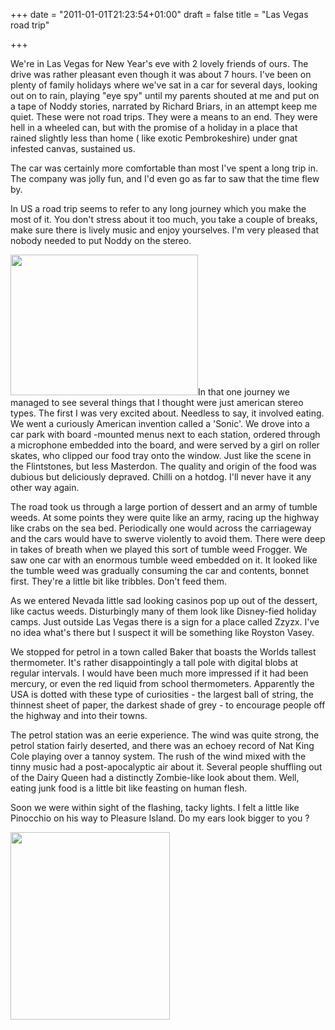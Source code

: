 +++
date = "2011-01-01T21:23:54+01:00"
draft = false
title = "Las Vegas road trip"

+++

<p>We're in Las Vegas for New Year's eve with 2 lovely friends of ours. The drive was rather pleasant even though it was about 7 hours.  I've been on plenty of family holidays where we've sat in a car for several days, looking out on to rain, playing "eye spy" until my parents shouted at me and put on a tape of Noddy stories, narrated by Richard Briars, in an attempt keep me quiet. These were not road trips. They were a means to an end. They were hell in a wheeled can, but with the promise of a holiday in a place that rained slightly less than home ( like exotic Pembrokeshire) under gnat infested canvas, sustained us.</p>

<p>The car was certainly more comfortable than most I've spent a long trip in. The company was jolly fun, and I'd even go as far to saw that the time flew by.</p>

<p>In US a road trip seems to refer to any long journey which you make the most of it. You don't stress about it too much, you take a couple of breaks, make sure there is lively music and enjoy yourselves. I'm very pleased that nobody needed to put Noddy on the stereo.</p>

<p><a href="http://darkmattersheep.net/media/2011/01/5380615687_12860a7c16_z.jpg"><img alt="" class="alignleft size-medium wp-image-371" height="225" src="http://darkmattersheep.net/media/2011/01/5380615687_12860a7c16_z-300x225.jpg" title="The Sonic!" width="300" /></a>In that one journey we managed to see several things that I thought were just american stereo types. The first I was very excited about. Needless to say, it involved eating. We went a curiously American invention called a 'Sonic'. We drove into a car park with board -mounted menus next to each station, ordered through a microphone embedded into the board, and were served by a girl on roller skates, who clipped our food tray onto the window. Just like the scene in the Flintstones, but less Masterdon. The quality and origin of the food was dubious but deliciously depraved. Chilli on a hotdog. I'll never have it any other way again.</p>

<p>The road took us through a large portion of dessert and an army of tumble weeds. At some points they were quite like an army, racing up the highway like crabs on the sea bed. Periodically one would across the carriageway and the cars would have to swerve violently to avoid them. There were deep in takes of breath when we played this sort of tumble weed Frogger. We saw one car with an enormous tumble weed embedded on it. It looked like the tumble weed was gradually consuming the car and contents, bonnet first. They're a little bit like tribbles. Don't feed them.</p>

<p>As we entered Nevada little sad looking casinos pop up out of the dessert, like cactus weeds. Disturbingly many of them look like Disney-fied holiday camps. Just outside Las Vegas there is a sign for a place called Zzyzx. I've no idea what's there but I suspect it will be something like Royston Vasey.</p>

<p>We stopped for petrol in a town called Baker that boasts the Worlds tallest thermometer. It's rather disappointingly a tall pole with digital blobs at regular intervals. I would have been much more impressed if it had been mercury, or even the red liquid from school thermometers. Apparently the USA is dotted with these type of curiosities - the largest ball of string, the thinnest sheet of paper, the darkest shade of grey - to encourage people off the highway and into their towns.</p>

<p>The petrol station was an eerie experience. The wind was quite strong, the petrol station fairly deserted, and there was an echoey record of Nat King Cole playing over a tannoy system. The rush of the wind mixed with the tinny music had a post-apocalyptic air about it. Several people shuffling out of the Dairy Queen had a distinctly Zombie-like look about them. Well, eating junk food is a little bit like feasting on human flesh.</p>

<p>Soon we were within sight of the flashing, tacky lights. I felt a little like Pinocchio on his way to Pleasure Island. Do my ears look bigger to you ?</p>

<p><a href="http://darkmattersheep.net/media/2011/01/vegas-lights.jpg"><img alt="" class="aligncenter size-medium wp-image-368" height="300" src="http://darkmattersheep.net/media/2011/01/vegas-lights-255x300.jpg" title="Vegas Lights" width="255" /></a></p>